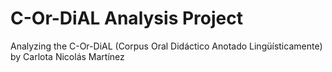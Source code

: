# C-Or-DiAL Analysis Project

Analyzing the C-Or-DiAL (Corpus Oral Didáctico Anotado Lingüísticamente) by Carlota Nicolás Martínez
